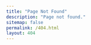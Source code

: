 ```yaml
---
title: "Page Not Found"
description: "Page not found."
sitemap: false
permalink: /404.html
layout: 404
---  
```


